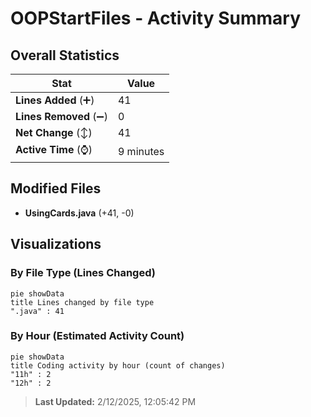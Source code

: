 # OOPStartFiles - Activity Summary 

## Overall Statistics

| Stat                   | Value                                                             |
| ---------------------- | ----------------------------------------------------------------- |
| **Lines Added** (➕)   | 41                                          |
| **Lines Removed** (➖) | 0                                        |
| **Net Change** (↕)    | 41                |
| **Active Time** (⌚)   | 9 minutes |


## Modified Files
- **UsingCards.java** (+41, -0)

## Visualizations

### By File Type (Lines Changed)

```mermaid
pie showData
title Lines changed by file type
".java" : 41
```

### By Hour (Estimated Activity Count)

```mermaid
pie showData
title Coding activity by hour (count of changes)
"11h" : 2
"12h" : 2
```


> **Last Updated:** 2/12/2025, 12:05:42 PM